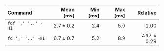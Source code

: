 | Command | Mean [ms] | Min [ms] | Max [ms] | Relative |
|:---|---:|---:|---:|---:|
| `fdf '.' '..' -HI` | 2.7 ± 0.2 | 2.4 | 5.0 | 1.00 |
| `fd '.' '..' -HI` | 6.7 ± 0.7 | 5.2 | 8.9 | 2.47 ± 0.29 |
